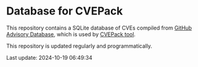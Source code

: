 # Database for CVEPack

This repository contains a SQLite database of CVEs compiled from [GitHub Advisory Database](https://github.com/github/advisory-database), which is used by [CVEPack tool](https://github.com/1franck/cvepack).

This repository is updated regularly and programmatically.

Last update: 2024-10-19 06:49:34